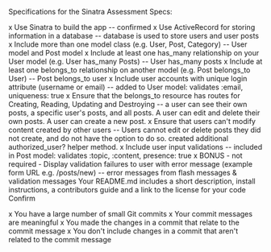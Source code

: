 Specifications for the Sinatra Assessment
Specs:

 x Use Sinatra to build the app -- confirmed
 x Use ActiveRecord for storing information in a database -- database is used to store users and user posts
 x Include more than one model class (e.g. User, Post, Category) -- User model and Post model
 x Include at least one has_many relationship on your User model (e.g. User has_many Posts) -- User has_many posts
 x Include at least one belongs_to relationship on another model (e.g. Post belongs_to User) -- Post belongs_to user
 x Include user accounts with unique login attribute (username or email) -- added to User model: validates :email, uniqueness: true
 x Ensure that the belongs_to resource has routes for Creating, Reading, Updating and Destroying -- a user can see their own posts, a specific user's posts, and all posts. A user can edit and delete their own posts. A user can create a new post.
 x Ensure that users can't modify content created by other users -- Users cannot edit or delete posts they did not create, and do not have the option to do so. created additional authorized_user? helper method.
 x Include user input validations -- included in Post model: validates :topic, :content, presence: true
 x BONUS - not required - Display validation failures to user with error message (example form URL e.g. /posts/new) -- error messages from flash messages & validation messages
 Your README.md includes a short description, install instructions, a contributors guide and a link to the license for your code
Confirm

 x You have a large number of small Git commits
 x Your commit messages are meaningful
 x You made the changes in a commit that relate to the commit message
 x You don't include changes in a commit that aren't related to the commit message